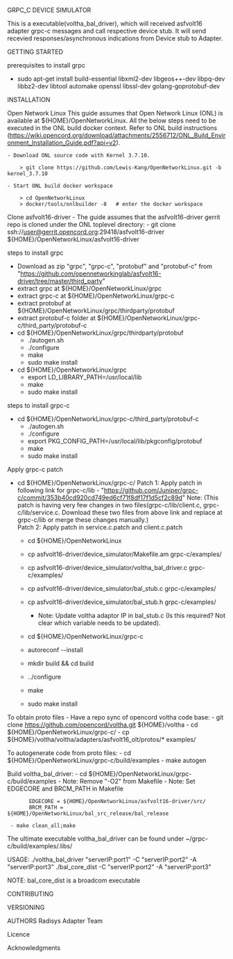 GRPC_C DEVICE SIMULATOR

This is a executable(voltha_bal_driver), which will received asfvolt16 adapter grpc-c messages and call respective device stub.
It will send recevied responses/asynchronous indications from Device stub to Adapter.

GETTING STARTED

prerequisites to install grpc
   - sudo apt-get install build-essential libxml2-dev libgeos++-dev libpq-dev libbz2-dev libtool automake openssl libssl-dev golang-goprotobuf-dev


INSTALLATION

Open Network Linux
This guide assumes that Open Network Linux (ONL) is available at ${HOME}/OpenNetworkLinux. All the below steps need to be executed in the ONL build docker context. Refer to ONL build instructions (https://wiki.opencord.org/download/attachments/2556712/ONL_Build_Environment_Installation_Guide.pdf?api=v2).

    - Download ONL source code with Kernel 3.7.10.
```
    > git clone https://github.com/Lewis-Kang/OpenNetworkLinux.git -b kernel_3.7.10
```

    - Start ONL build docker workspace
```
    > cd OpenNetworkLinux
    > docker/tools/onlbuilder -8   # enter the docker workspace
```

Clone asfvolt16-driver
    - The guide assumes that the asfvolt16-driver gerrit repo is cloned under the ONL toplevel directory:
    - git clone ssh://user@gerrit.opencord.org:29418/asfvolt16-driver ${HOME}/OpenNetworkLinux/asfvolt16-driver

steps to install grpc
   - Download as zip "grpc", "grpc-c", "protobuf" and "protobuf-c" from "https://github.com/opennetworkinglab/asfvolt16-driver/tree/master/third_party"
   - extract grpc at ${HOME}/OpenNetworkLinux/grpc
   - extract grpc-c at ${HOME}/OpenNetworkLinux/grpc-c
   - extract protobuf at ${HOME}/OpenNetworkLinux/grpc/thirdparty/protobuf
   - extract protobuf-c folder at ${HOME}/OpenNetworkLinux/grpc-c/third_party/protobuf-c
   - cd ${HOME}/OpenNetworkLinux/grpc/thirdparty/protobuf
      - ./autogen.sh
      - ./configure
      - make
      - sudo make install
   - cd ${HOME}/OpenNetworkLinux/grpc
     - export LD_LIBRARY_PATH=/usr/local/lib
     - make
     - sudo make install

steps to install grpc-c
   - cd ${HOME}/OpenNetworkLinux/grpc-c/third_party/protobuf-c
     - ./autogen.sh
     - ./configure
     - export PKG_CONFIG_PATH=/usr/local/lib/pkgconfig/protobuf
     - make
     - sudo make install

Apply grpc-c patch
   - cd ${HOME}/OpenNetworkLinux/grpc-c/
     Patch 1:
     Apply patch in following link for grpc-c/lib - "https://github.com/Juniper/grpc-c/commit/353b40cd920cd749ed6cf71f8df17f1d5cf2c89d"
     Note:
        (This patch is having very few changes in two files(grpc-c/lib/client.c, grpc-c/lib/service.c. 
         Download these two files from above link and replace at grpc-c/lib or merge these changes manually.)       
     Patch 2:
     Apply patch in service.c.patch and client.c.patch

     - cd ${HOME}/OpenNetworkLinux
     - cp asfvolt16-driver/device_simulator/Makefile.am grpc-c/examples/
     - cp asfvolt16-driver/device_simulator/voltha_bal_driver.c grpc-c/examples/
     - cp asfvolt16-driver/device_simulator/bal_stub.c grpc-c/examples/
     - cp asfvolt16-driver/device_simulator/bal_stub.h grpc-c/examples/
         - Note: Update voltha adaptor IP in bal_stub.c (Is this required? Not clear which variable needs to be updated).

     - cd ${HOME}/OpenNetworkLinux/grpc-c
     - autoreconf --install
     - mkdir build && cd build
     - ../configure
     - make
     - sudo make install
 
To obtain proto files - Have a repo sync of opencord voltha code base:
     - git clone https://github.com/opencord/voltha.git ${HOME}/voltha
     - cd ${HOME}/OpenNetworkLinux/grpc-c/
     - cp ${HOME}/voltha/voltha/adapters/asfvolt16_olt/protos/* examples/

To autogenerate code from proto files:
     - cd ${HOME}/OpenNetworkLinux/grpc-c/build/examples
     - make autogen

Build voltha_bal_driver:
     - cd ${HOME}/OpenNetworkLinux/grpc-c/build/examples
     - Note: Remove "-O2" from Makefile
     - Note: Set EDGECORE and BRCM_PATH in Makefile
```
       EDGECORE = ${HOME}/OpenNetworkLinux/asfvolt16-driver/src/
       BRCM_PATH = ${HOME}/OpenNetworkLinux/bal_src_release/bal_release
```
     - make clean_all;make

The ultimate executable voltha_bal_driver can be found under ~/grpc-c/build/examples/.libs/

USAGE:
    ./voltha_bal_driver "serverIP:port1" -C "serverIP:port2" -A "serverIP:port3"
    ./bal_core_dist -C "serverIP:port2" -A "serverIP:port3"

NOTE: bal_core_dist is a broadcom executable

CONTRIBUTING
     <TBD>
 
VERSIONING
     <TBD>

AUTHORS
     Radisys Adapter Team

Licence
     <TBD>

Acknowledgments
     <TBD>
  

